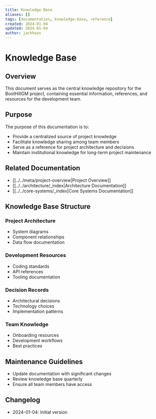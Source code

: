 ```yaml
---
title: Knowledge Base
aliases: []
tags: [documentation, knowledge-base, reference]
created: 2024-01-04
updated: 2024-01-04
author: jackhaas
---
```


# Knowledge Base

## Overview
This document serves as the central knowledge repository for the BootHillGM project, containing essential information, references, and resources for the development team.

## Purpose
The purpose of this documentation is to:
- Provide a centralized source of project knowledge
- Facilitate knowledge sharing among team members
- Serve as a reference for project architecture and decisions
- Maintain institutional knowledge for long-term project maintenance

## Related Documentation
- [[../../meta/project-overview|Project Overview]]
- [[../../architecture/_index|Architecture Documentation]]
- [[../../core-systems/_index|Core Systems Documentation]]

## Knowledge Base Structure

### Project Architecture
- System diagrams
- Component relationships
- Data flow documentation

### Development Resources
- Coding standards
- API references
- Tooling documentation

### Decision Records
- Architectural decisions
- Technology choices
- Implementation patterns

### Team Knowledge
- Onboarding resources
- Development workflows
- Best practices

## Maintenance Guidelines
- Update documentation with significant changes
- Review knowledge base quarterly
- Ensure all team members have access

## Changelog
- 2024-01-04: Initial version
